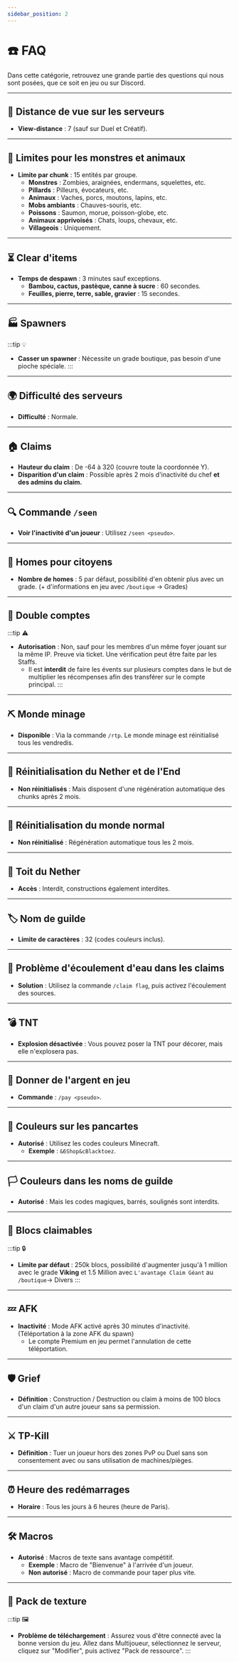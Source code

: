```yaml
---
sidebar_position: 2
---
```


# ☎️ FAQ

Dans cette catégorie, retrouvez une grande partie des questions qui nous sont posées, que ce soit en jeu ou sur Discord.

---

## 🌄 Distance de vue sur les serveurs
- **View-distance** : 7 (sauf sur Duel et Créatif).

---

## 🐾 Limites pour les monstres et animaux
- **Limite par chunk** : 15 entités par groupe.
    - **Monstres** : Zombies, araignées, endermans, squelettes, etc.
    - **Pillards** : Pilleurs, évocateurs, etc.
    - **Animaux** : Vaches, porcs, moutons, lapins, etc.
    - **Mobs ambiants** : Chauves-souris, etc.
    - **Poissons** : Saumon, morue, poisson-globe, etc.
    - **Animaux apprivoisés** : Chats, loups, chevaux, etc.
    - **Villageois** : Uniquement.

---

## ⏳ Clear d'items
- **Temps de despawn** : 3 minutes sauf exceptions.
    - **Bambou, cactus, pastèque, canne à sucre** : 60 secondes.
    - **Feuilles, pierre, terre, sable, gravier** : 15 secondes.

---

## 🏭 Spawners
:::tip 💡
- **Casser un spawner** : Nécessite un grade boutique, pas besoin d'une pioche spéciale.
  :::

---

## 🌍 Difficulté des serveurs
- **Difficulté** : Normale.

---

## 🏠 Claims
- **Hauteur du claim** : De -64 à 320 (couvre toute la coordonnée Y).
- **Disparition d'un claim** : Possible après 2 mois d'inactivité du chef **et des admins du claim.**

---

## 🔍 Commande `/seen`
- **Voir l'inactivité d'un joueur** : Utilisez `/seen <pseudo>`.

---

## 🏡 Homes pour citoyens
- **Nombre de homes** : 5 par défaut, possibilité d'en obtenir plus avec un grade. (+ d'informations en jeu avec `/boutique` → Grades)

---

## 🚫 Double comptes
:::tip ⚠️
- **Autorisation** : Non, sauf pour les membres d'un même foyer jouant sur la même IP. Preuve via ticket. Une vérification peut être faite par les Staffs.
  - Il est **interdit** de faire les évents sur plusieurs comptes dans le but de multiplier les récompenses afin des transférer sur le compte principal.
:::

---

## ⛏️ Monde minage
- **Disponible** : Via la commande `/rtp`. Le monde minage est réinitialisé tous les vendredis.

---

## 🔄 Réinitialisation du Nether et de l'End
- **Non réinitialisés** : Mais disposent d'une régénération automatique des chunks après 2 mois.

---

## 🌲 Réinitialisation du monde normal
- **Non réinitialisé** : Régénération automatique tous les 2 mois.

---

## 🚫 Toit du Nether
- **Accès** : Interdit, constructions également interdites.

---

## 🏷️ Nom de guilde
- **Limite de caractères** : 32 (codes couleurs inclus).

---

## 🌊 Problème d'écoulement d'eau dans les claims
- **Solution** : Utilisez la commande `/claim flag`, puis activez l'écoulement des sources.

---

## 💣 TNT
- **Explosion désactivée** : Vous pouvez poser la TNT pour décorer, mais elle n'explosera pas.

---

## 💸 Donner de l'argent en jeu
- **Commande** : `/pay <pseudo>`.

---

## 🎨 Couleurs sur les pancartes
- **Autorisé** : Utilisez les codes couleurs Minecraft.
    - **Exemple** : `&6Shop&cBlacktoez`.

---

## 🏳️ Couleurs dans les noms de guilde
- **Autorisé** : Mais les codes magiques, barrés, soulignés sont interdits.

---

## 🧱 Blocs claimables
:::tip 🔒
- **Limite par défaut** : 250k blocs, possibilité d'augmenter jusqu'à 1 million avec le grade **Viking** et 1.5 Million avec `L'avantage Claim Géant` au `/boutique`→ Divers
  :::

---

## 💤 AFK
- **Inactivité** : Mode AFK activé après 30 minutes d'inactivité. (Téléportation à la zone AFK du spawn)
  - Le compte Premium en jeu permet l'annulation de cette téléportation.

---

## 🛡️ Grief
- **Définition** : Construction / Destruction ou claim à moins de 100 blocs d'un claim d'un autre joueur sans sa permission.

---

## ⚔️ TP-Kill
- **Définition** : Tuer un joueur hors des zones PvP ou Duel sans son consentement avec ou sans utilisation de machines/pièges.

---

## ⏰ Heure des redémarrages
- **Horaire** : Tous les jours à 6 heures (heure de Paris).

---

## 🛠️ Macros
- **Autorisé** : Macros de texte sans avantage compétitif.
    - **Exemple** : Macro de "Bienvenue" à l'arrivée d'un joueur.
    - **Non autorisé** : Macro de commande pour taper plus vite.

---

## 🎨 Pack de texture
:::tip 🖼️
- **Problème de téléchargement** : Assurez vous d'être connecté avec la bonne version du jeu. Allez dans Multijoueur, sélectionnez le serveur, cliquez sur "Modifier", puis activez "Pack de ressource".
  :::

